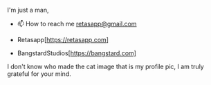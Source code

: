 I'm just a man,

- 📫 How to reach me retasapp@gmail.com


- Retasapp[https://retasapp.com]
- BangstardStudios[https://bangstard.com] 

I don't know who made the cat image that is my profile pic,
I am truly grateful for your mind.

<!---
Bangstardo/Bangstardo is a ✨ special ✨ repository because its `README.md` (this file) appears on your GitHub profile.
You can click the Preview link to take a look at your changes.
--->
